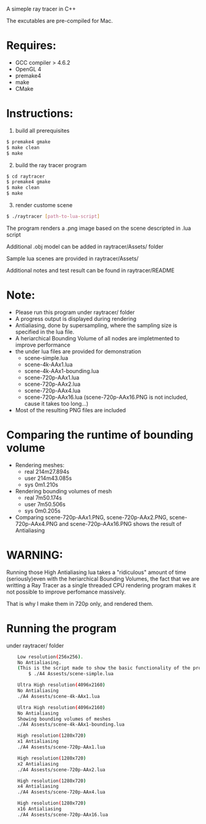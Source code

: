 A simeple ray tracer in C++

The excutables are pre-compiled for Mac.

Requires: 
=========
* GCC compiler > 4.6.2
* OpenGL 4
* premake4
* make
* CMake

Instructions:
=============
1. build all prerequisites
```bash
$ premake4 gmake
$ make clean
$ make
```
2. build the ray tracer program
```bash
$ cd raytracer
$ premake4 gmake
$ make clean
$ make
```
3. render custome scene
```bash
$ ./raytracer [path-to-lua-script]
```

The program renders a .png image based on the scene descripted in .lua script

Additional .obj model can be added in raytracer/Assets/ folder

Sample lua scenes are provided in raytracer/Assets/

Additional notes and test result can be found in raytracer/README

Note:
=====
- Please run this program under raytracer/ folder
- A progress output is displayed during rendering
- Antialiasing, done by supersampling, where the sampling size is specified in the lua file.
- A heriarchical Bounding Volume of all nodes are impletmented to improve performance
- the under lua files are provided for demonstration
  * scene-simple.lua 
  * scene-4k-AAx1.lua 
  * scene-4k-AAx1-bounding.lua
  * scene-720p-AAx1.lua
  * scene-720p-AAx2.lua
  * scene-720p-AAx4.lua
  * scene-720p-AAx16.lua (scene-720p-AAx16.PNG is not included, cause it takes too long...)
- Most of the resulting PNG files are included

Comparing the runtime of bounding volume
========================================
* Rendering meshes: 
  * real    214m27.894s
  * user    214m43.085s
  * sys     0m1.210s
* Rendering bounding volumes of mesh
  * real    7m50.174s
  * user    7m50.506s
  * sys 0m0.205s
* Comparing scene-720p-AAx1.PNG, scene-720p-AAx2.PNG, scene-720p-AAx4.PNG and scene-720p-AAx16.PNG shows the result of Antialiasing

WARNING: 
========
Running those High Antialiasing lua takes a "ridiculous" amount of time (seriously)even with the heriarchical Bounding Volumes, the fact that we are writting a Ray Tracer as a single threaded CPU rendering program makes it not possible to improve perfomance massively.

That is why I make them in 720p only, and rendered them.

Running the program
=================== 
under raytracer/ folder
    
``` bash
    Low resolution(256x256). 
    No Antialiasing.
    (This is the script made to show the basic functionality of the program in a short runtime) 
        $ ./A4 Assests/scene-simple.lua 

    Ultra High resolution(4096x2160)
    No Antialiasing
    ./A4 Assests/scene-4k-AAx1.lua 

    Ultra High resolution(4096x2160)
    No Antialiasing
    Showing bounding volumes of meshes
    ./A4 Assests/scene-4k-AAx1-bounding.lua

    High resolution(1280x720)
    x1 Antialiasing
    ./A4 Assests/scene-720p-AAx1.lua

    High resolution(1280x720)
    x2 Antialiasing
    ./A4 Assests/scene-720p-AAx2.lua

    High resolution(1280x720)
    x4 Antialiasing
    ./A4 Assests/scene-720p-AAx4.lua

    High resolution(1280x720)
    x16 Antialiasing
    ./A4 Assests/scene-720p-AAx16.lua

```
